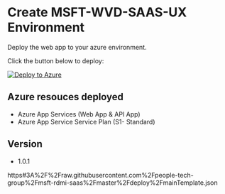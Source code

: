 # Create MSFT-WVD-SAAS-UX Environment

Deploy the web app to your azure environment.

Click the button below to deploy:

[![Deploy to Azure](https://azuredeploy.net/deploybutton.png)](https://portal.azure.com/#create/Microsoft.Template/uri/https%3A%2F%2Fraw.githubusercontent.com%2Fpeople-tech-group%2Fmsft-rdmi-saas%2Fmaster%2Fdeploy%2FmainTemplate.json)

## Azure resouces deployed
- Azure App Services (Web App &  API App)
- Azure App Service Service Plan (S1- Standard)

## Version
- 1.0.1


https#3A%2F%2Fraw.githubusercontent.com%2Fpeople-tech-group%2Fmsft-rdmi-saas%2Fmaster%2Fdeploy%2FmainTemplate.json